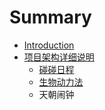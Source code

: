 # Summary

* [Introduction](README.md)
* [项目架构详细说明](xiang_mu_jia_gou_xiang_xi_shuo_ming.md)
   * [碰碰日程](peng_peng_ri_cheng.md)
   * [生物动力法](sheng_wu_dong_li_fa.md)
   * 天朝闹钟

